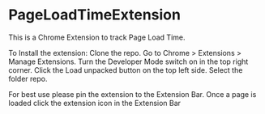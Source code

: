 # PageLoadTimeExtension
 This is a Chrome Extension to track Page Load Time.
 
 To Install the extension: 
 Clone the repo.
 Go to Chrome > Extensions > Manage Extensions.
 Turn the Developer Mode switch on in the top right corner.
 Click the Load unpacked button on the top left side.
 Select the folder repo.

For best use please pin the extension to the Extension Bar.
Once a page is loaded click the extension icon in the Extension Bar
